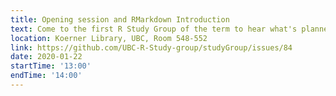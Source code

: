 ```yaml
---
title: Opening session and RMarkdown Introduction
text: Come to the first R Study Group of the term to hear what's planned, as well as a brief introduction to RMarkdown
location: Koerner Library, UBC, Room 548-552
link: https://github.com/UBC-R-Study-group/studyGroup/issues/84
date: 2020-01-22
startTime: '13:00'
endTime: '14:00'
---
```

